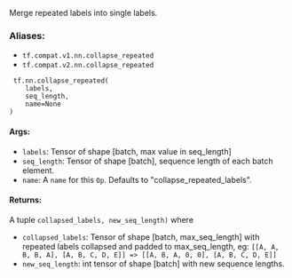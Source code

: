 Merge repeated labels into single labels.
### Aliases:
- `tf.compat.v1.nn.collapse_repeated`
- `tf.compat.v2.nn.collapse_repeated`

```
 tf.nn.collapse_repeated(
    labels,
    seq_length,
    name=None
)
```
#### Args:
- `labels`: Tensor of shape [batch, max value in seq_length]
- `seq_length`: Tensor of shape [batch], sequence length of each batch element.
- `name`: A `name` for this `Op`. Defaults to "collapse_repeated_labels".
#### Returns:
A tuple `collapsed_labels, new_seq_length)` where
- `collapsed_labels`: Tensor of shape [batch, max_seq_length] with repeated labels collapsed and padded to max_seq_length, eg: `[[A, A, B, B, A], [A, B, C, D, E]] => [[A, B, A, 0, 0], [A, B, C, D, E]]`
- `new_seq_length`: int tensor of shape [batch] with new sequence lengths.
